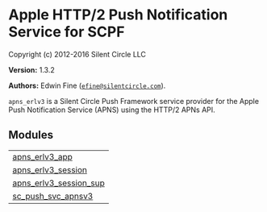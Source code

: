 

# Apple HTTP/2 Push Notification Service for SCPF #

Copyright (c) 2012-2016 Silent Circle LLC

__Version:__ 1.3.2

__Authors:__ Edwin Fine ([`efine@silentcircle.com`](mailto:efine@silentcircle.com)).

`apns_erlv3` is a Silent Circle Push Framework service provider for the
Apple Push Notification Service (APNS) using the HTTP/2 APNs API.

## Modules ##


<table width="100%" border="0" summary="list of modules">
<tr><td><a href="http://github.com/SilentCircle/apns_erlv3/blob/master/doc/apns_erlv3_app.md" class="module">apns_erlv3_app</a></td></tr>
<tr><td><a href="http://github.com/SilentCircle/apns_erlv3/blob/master/doc/apns_erlv3_session.md" class="module">apns_erlv3_session</a></td></tr>
<tr><td><a href="http://github.com/SilentCircle/apns_erlv3/blob/master/doc/apns_erlv3_session_sup.md" class="module">apns_erlv3_session_sup</a></td></tr>
<tr><td><a href="http://github.com/SilentCircle/apns_erlv3/blob/master/doc/sc_push_svc_apnsv3.md" class="module">sc_push_svc_apnsv3</a></td></tr></table>

